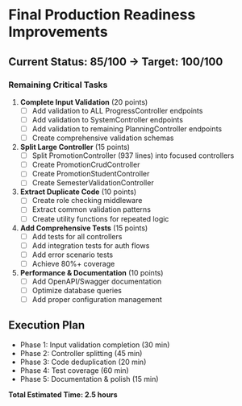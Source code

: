 # Final Production Readiness Improvements

## Current Status: 85/100 → Target: 100/100

### Remaining Critical Tasks

1. **Complete Input Validation** (20 points)
   - [ ] Add validation to ALL ProgressController endpoints
   - [ ] Add validation to SystemController endpoints
   - [ ] Add validation to remaining PlanningController endpoints
   - [ ] Create comprehensive validation schemas

2. **Split Large Controller** (15 points)
   - [ ] Split PromotionController (937 lines) into focused controllers
   - [ ] Create PromotionCrudController
   - [ ] Create PromotionStudentController
   - [ ] Create SemesterValidationController

3. **Extract Duplicate Code** (10 points)
   - [ ] Create role checking middleware
   - [ ] Extract common validation patterns
   - [ ] Create utility functions for repeated logic

4. **Add Comprehensive Tests** (15 points)
   - [ ] Add tests for all controllers
   - [ ] Add integration tests for auth flows
   - [ ] Add error scenario tests
   - [ ] Achieve 80%+ coverage

5. **Performance & Documentation** (10 points)
   - [ ] Add OpenAPI/Swagger documentation
   - [ ] Optimize database queries
   - [ ] Add proper configuration management

## Execution Plan

- Phase 1: Input validation completion (30 min)
- Phase 2: Controller splitting (45 min)
- Phase 3: Code deduplication (20 min)
- Phase 4: Test coverage (60 min)
- Phase 5: Documentation & polish (15 min)

**Total Estimated Time: 2.5 hours**
